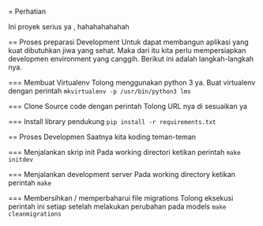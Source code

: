 = Perhatian 

Ini proyek serius ya , hahahahahahah

== Proses preparasi Development
Untuk dapat membangun aplikasi yang kuat dibutuhkan jiwa yang sehat. Maka dari itu kita perlu mempersiapkan developmen environment yang canggih. Berikut ini adalah langkah-langkah nya.

=== Membuat Virtualenv
Tolong menggunakan python 3 ya. Buat virtualenv dengan perintah 
   ```mkvirtualenv -p /usr/bin/python3 lms```

=== Clone Source code dengan perintah 
Tolong URL nya di sesuaikan ya

=== Install library pendukung
```pip install -r requirements.txt```

== Proses Developmen
 Saatnya kita koding teman-teman

=== Menjalankan skrip init
Pada working directori ketikan perintah 
```make initdev```

=== Menjalankan development server
 Pada working directory ketikan perintah 
```make```

=== Membersihkan / memperbaharui file migrations
Tolong eksekusi perintah ini setiap setelah melakukan perubahan pada models
```make cleanmigrations```
